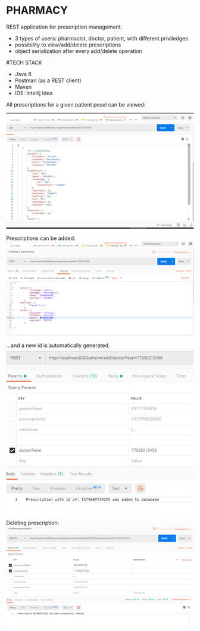 # PHARMACY
REST application for prescription management.
- 3 types of users: pharmacist, doctor, patient, with different priviledges
- possibility to view/add/delete prescriptions
- object serialization after every add/delete operation

#TECH STACK
- Java 8
- Postman (as a REST client)
- Maven
- IDE: Intellij Idea

All prescriptions for a given patient pesel can be viewed:

![getPrescrpiton](src/main/resources/getPresc.PNG)

Prescriptions can be added:
![postPresc](src/main/resources/postPresc.PNG)

...and a new id is automatically generated.
![postPrescRes](src/main/resources/postPrescResult.PNG)

Deleting prescription:
![del](src/main/resources/deletePresc.PNG)
